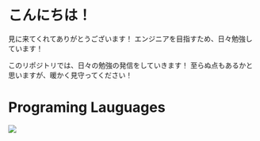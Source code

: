 # こんにちは！

見に来てくれてありがとうございます！
エンジニアを目指すため、日々勉強しています！

このリポジトリでは、日々の勉強の発信をしていきます！
至らぬ点もあるかと思いますが、暖かく見守ってください！

# Programing Lauguages

![](https://skillicons.dev/icons?i=html,css,js,typescript,nextjs,react)
